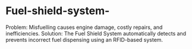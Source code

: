 # Fuel-shield-system-
Problem: Misfuelling causes engine damage, costly repairs, and inefficiencies.
Solution: The Fuel Shield System automatically detects and prevents incorrect fuel dispensing using an RFID-based system.
